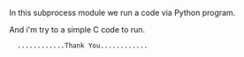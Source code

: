 In this subprocess module we run a code via Python program.

And i'm try to a simple C code to run.


      ............Thank You............